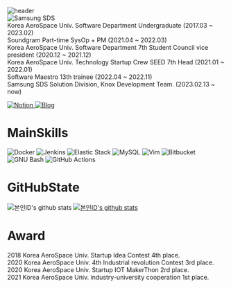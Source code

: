 ![header](https://capsule-render.vercel.app/api?type=transparent&color=288C28&height=300&section=header&text=VIDIGUMMY&fontSize=90&fontColor=1428A0&animation=Transparent)
<br>
<img alt="Samsung SDS" src ="https://img.shields.io/badge/Samsung SDS-1428A0.svg?&style=for-the-badge&logo=Samsung&logoColor=white"/>
<br>
Korea AeroSpace Univ. Software Department Undergraduate (2017.03 ~ 2023.02) <br>
Soundgram Part-time SysOp + PM (2021.04 ~ 2022.03) <br>
Korea AeroSpace Univ. Software Department 7th Student Council vice president (2020.12 ~ 2021.12) <br>
Korea AeroSpace Univ. Technology Startup Crew SEED 7th Head (2021.01 ~ 2022.01) <br>
Software Maestro 13th trainee (2022.04 ~ 2022.11) <br>
Samsung SDS Solution Division, Knox Development Team. (2023.02.13 ~ now) <br>

<a href = "https://vidigummy.notion.site/DongIn-Ryu-ac92ce9e9de9409fa621391f264df077"> <img alt="Notion" src ="https://img.shields.io/badge/Notion-FFFFFF.svg?&style=for-the-badge&logo=Notion&logoColor=black"/></a><a href = "https://vidi-programming.tistory.com/"> <img alt="Blog" src ="https://img.shields.io/badge/Blog-FF5722.svg?&style=for-the-badge&logo=TV Time&logoColor=white"/></a>
<h1>MainSkills</h1>

<img alt="Docker" src ="https://img.shields.io/badge/Docker-24496ED.svg?&style=for-the-badge&logo=Docker&logoColor=white"/> <img alt="Jenkins" src ="https://img.shields.io/badge/Jenkins-D24939.svg?&style=for-the-badge&logo=Jenkins&logoColor=white"/> <img alt="Elastic Stack" src ="https://img.shields.io/badge/Elastic Stack-005571.svg?&style=for-the-badge&logo=Elastic Stack&logoColor=white"/> <img alt="MySQL" src ="https://img.shields.io/badge/MySQL-4479A1.svg?&style=for-the-badge&logo=MySQL&logoColor=white"/> <img alt="Vim" src ="https://img.shields.io/badge/Vim-019733.svg?&style=for-the-badge&logo=Vim&logoColor=white"/> <img alt="Bitbucket" src ="https://img.shields.io/badge/Bitbucket-0032CC.svg?&style=for-the-badge&logo=Bitbucket&logoColor=white"/> <img alt="GNU Bash" src ="https://img.shields.io/badge/GNU Bash-4EAA25.svg?&style=for-the-badge&logo=GNU Bash&logoColor=white"/> <img alt="GitHub Actions" src ="https://img.shields.io/badge/GitHub Actions-2088FF.svg?&style=for-the-badge&logo=GitHub Actions&logoColor=white"/>

<h1>GitHubState</h1>

![본인ID's github stats](https://github-readme-stats.vercel.app/api?username=vidigummy&show_icons=true)
[![본인ID's github stats](https://github-readme-stats.vercel.app/api/top-langs/?username=vidigummy&show_icons=true&hide_border=true&title_color=004386&icon_color=004386&layout=compact)](https://github.com/vidigummy)

<h1>Award</h1>

2018 Korea AeroSpace Univ. Startup Idea Contest 4th place.
<br>
2020 Korea AeroSpace Univ. 4th Industrial revolution Contest 3rd place.
<br>
2020 Korea AeroSpace Univ. Startup IOT MakerThon 2rd place.
<br>
2021 Korea AeroSpace Univ. industry-university cooperation 1st place.
<br>



